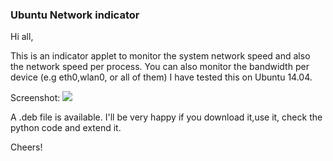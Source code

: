 ### Ubuntu Network indicator
Hi all,

This is an indicator applet to monitor the system network speed and also the network speed per process.
You can also monitor the bandwidth per device (e.g eth0,wlan0, or all of them)
I have tested this on Ubuntu 14.04.

Screenshot:
![](http://www.imageupload.co.uk/images/2014/09/20/netspeed-indicator.png)

A .deb file is available.
I'll be very happy if you download it,use it, check the python code and extend it.

Cheers!
